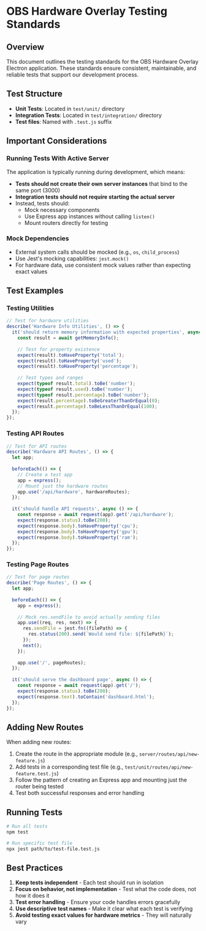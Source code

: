 # OBS Hardware Overlay Testing Standards

## Overview

This document outlines the testing standards for the OBS Hardware Overlay Electron application. These standards ensure consistent, maintainable, and reliable tests that support our development process.

## Test Structure

- **Unit Tests**: Located in `test/unit/` directory
- **Integration Tests**: Located in `test/integration/` directory
- **Test files**: Named with `.test.js` suffix

## Important Considerations

### Running Tests With Active Server

The application is typically running during development, which means:

- **Tests should not create their own server instances** that bind to the same port (3000)
- **Integration tests should not require starting the actual server**
- Instead, tests should:
  - Mock necessary components
  - Use Express app instances without calling `listen()`
  - Mount routers directly for testing

### Mock Dependencies

- External system calls should be mocked (e.g., `os`, `child_process`)
- Use Jest's mocking capabilities: `jest.mock()`
- For hardware data, use consistent mock values rather than expecting exact values

## Test Examples

### Testing Utilities

```javascript
// Test for hardware utilities
describe('Hardware Info Utilities', () => {
  it('should return memory information with expected properties', async () => {
    const result = await getMemoryInfo();
    
    // Test for property existence
    expect(result).toHaveProperty('total');
    expect(result).toHaveProperty('used');
    expect(result).toHaveProperty('percentage');
    
    // Test types and ranges
    expect(typeof result.total).toBe('number');
    expect(typeof result.used).toBe('number');
    expect(typeof result.percentage).toBe('number');
    expect(result.percentage).toBeGreaterThanOrEqual(0);
    expect(result.percentage).toBeLessThanOrEqual(100);
  });
});
```

### Testing API Routes

```javascript
// Test for API routes
describe('Hardware API Routes', () => {
  let app;
  
  beforeEach(() => {
    // Create a test app
    app = express();
    // Mount just the hardware routes
    app.use('/api/hardware', hardwareRoutes);
  });
  
  it('should handle API requests', async () => {
    const response = await request(app).get('/api/hardware');
    expect(response.status).toBe(200);
    expect(response.body).toHaveProperty('cpu');
    expect(response.body).toHaveProperty('gpu');
    expect(response.body).toHaveProperty('ram');
  });
});
```

### Testing Page Routes

```javascript
// Test for page routes
describe('Page Routes', () => {
  let app;
  
  beforeEach(() => {
    app = express();
    
    // Mock res.sendFile to avoid actually sending files
    app.use((req, res, next) => {
      res.sendFile = jest.fn((filePath) => {
        res.status(200).send(`Would send file: ${filePath}`);
      });
      next();
    });
    
    app.use('/', pageRoutes);
  });
  
  it('should serve the dashboard page', async () => {
    const response = await request(app).get('/');
    expect(response.status).toBe(200);
    expect(response.text).toContain('dashboard.html');
  });
});
```

## Adding New Routes

When adding new routes:

1. Create the route in the appropriate module (e.g., `server/routes/api/new-feature.js`)
2. Add tests in a corresponding test file (e.g., `test/unit/routes/api/new-feature.test.js`)
3. Follow the pattern of creating an Express app and mounting just the router being tested
4. Test both successful responses and error handling

## Running Tests

```bash
# Run all tests
npm test

# Run specific test file
npx jest path/to/test-file.test.js
```

## Best Practices

1. **Keep tests independent** - Each test should run in isolation
2. **Focus on behavior, not implementation** - Test what the code does, not how it does it
3. **Test error handling** - Ensure your code handles errors gracefully
4. **Use descriptive test names** - Make it clear what each test is verifying
5. **Avoid testing exact values for hardware metrics** - They will naturally vary